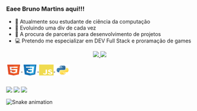 ### Eaee Bruno Martins aqui!!! 
- 🔭 Atualmente sou estudante de ciência da computação
- 🌱 Evoluindo uma div de cada vez 
- 🙏 A procura de parcerias para desenvolvimento de projetos 
- 💻 Pretendo me especializar em DEV Full Stack e proramação de games 

<div align="center">
  <a href="https://github.com/BrunoM20">
  <img height="180em" src="https://github-readme-stats.vercel.app/api?username=BrunoM20&show_icons=true&theme=midnight-purple&include_all_commits=true&count_private=true"/>
  <img height="180em" src="https://github-readme-stats.vercel.app/api/top-langs/?username=BrunoM20&layout=compact&langs_count=7&theme=midnight-purple"/>
</div>
<div style="display: inline_block"><br>
  <img align="center"  height="30" width="40" src="https://raw.githubusercontent.com/devicons/devicon/master/icons/html5/html5-original.svg">
  <img align="center"  height="30" width="40" src="https://raw.githubusercontent.com/devicons/devicon/master/icons/css3/css3-original.svg">
  <img align="center"  height="30" width="40" src="https://raw.githubusercontent.com/devicons/devicon/master/icons/javascript/javascript-plain.svg">
  <img align="center"  height="30" width="40" src="https://raw.githubusercontent.com/devicons/devicon/master/icons/python/python-original.svg">
  </div>
  
  ##
  
<div>
   <a href="https://instagram.com/brunomarrttins" target="_blank"><img src="https://img.shields.io/badge/-Instagram-%23E4405F?style=for-the-badge&logo=instagram&logoColor=white" target="_blank"></a>
   <a href = "mailto:bruno.martins200401@gmail.com"><img src="https://img.shields.io/badge/Gmail-D14836?style=for-the-badge&logo=gmail&logoColor=white" target="_blank"></a>
   <a href="https://discord.com/channels/@me" target="_blank"><img src="https://img.shields.io/badge/Discord-7289DA?style=for-the-badge&logo=discord&logoColor=white" target="_blank"></a>
  
  ![Snake animation](https://github.com/BrunoM20/BrunoM20/blob/output/github-contribution-grid-snake.svg)
 
</div>    
